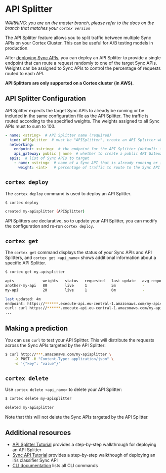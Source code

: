 # API Splitter

_WARNING: you are on the master branch, please refer to the docs on the branch that matches your `cortex version`_

The API Splitter feature allows you to split traffic between multiple Sync APIs on your Cortex Cluster. This can be useful for A/B testing models in production.

After [deploying Sync APIs](deployment.md), you can deploy an API Splitter to provide a single endpoint that can route a request randomly to one of the target Sync APIs. Weights can be assigned to Sync APIs to control the percentage of requests routed to each API.

**API Splitters are only supported on a Cortex cluster \(in AWS\).**

## API Splitter Configuration

API Splitter expects the target Sync APIs to already be running or be included in the same configuration file as the API Splitter. The traffic is routed according to the specified weights. The weights assigned to all Sync APIs must to sum to 100.

```yaml
- name: <string>  # API Splitter name (required)
  kind: APISplitter  # must be "APISplitter", create an API Splitter which routes traffic to multiple Sync APIs
  networking:
    endpoint: <string>  # the endpoint for the API Splitter (default: <api_name>)
    api_gateway: public | none  # whether to create a public API Gateway endpoint for this API (if not, the load balancer will be accessed directly) (default: public)
  apis:  # list of Sync APIs to target
    - name: <string>  # name of a Sync API that is already running or is included in the same configuration file (required)
      weight: <int>   # percentage of traffic to route to the Sync API (all weights must sum to 100) (required)
```

## `cortex deploy`

The `cortex deploy` command is used to deploy an API Splitter.

```bash
$ cortex deploy

created my-apisplitter (APISplitter)
```

API Splitters are declarative, so to update your API Splitter, you can modify the configuration and re-run `cortex deploy`.

## `cortex get`

The `cortex get` command displays the status of your Sync APIs and API Splitters, and `cortex get <api_name>` shows additional information about a specific API Splitter.

```bash
$ cortex get my-apisplitter

apis             weights   status   requested   last update   avg request   2XX   5XX
another-my-api   80        live     1           5m            -             -     -
my-api           20        live     1           6m            -             -     -

last updated: 4m
endpoint: https://******.execute-api.eu-central-1.amazonaws.com/my-apisplitter
curl: curl https://******.execute-api.eu-central-1.amazonaws.com/my-apisplitter -X POST -H "Content-Type: application/json" -d @sample.json
...
```

## Making a prediction

You can use `curl` to test your API Splitter. This will distribute the requests across the Sync APIs targeted by the API Splitter:

```bash
$ curl http://***.amazonaws.com/my-apisplitter \
    -X POST -H "Content-Type: application/json" \
    -d '{"key": "value"}'
```

## `cortex delete`

Use `cortex delete <api_name>` to delete your API Splitter:

```bash
$ cortex delete my-apisplitter

deleted my-apisplitter
```

Note that this will not delete the Sync APIs targeted by the API Splitter.

## Additional resources

* [API Splitter Tutorial](https://github.com/vishalbollu/cortex/tree/52bd6fec427918b3e64e27308ba0f582834f48d6/examples/apisplitter/README.md) provides a step-by-step walkthrough for deploying an API Splitter
* [Sync API Tutorial](iris-classifier.md) provides a step-by-step walkthough of deploying an iris classifier Sync API
* [CLI documentation](../../miscellaneous/cli.md) lists all CLI commands

